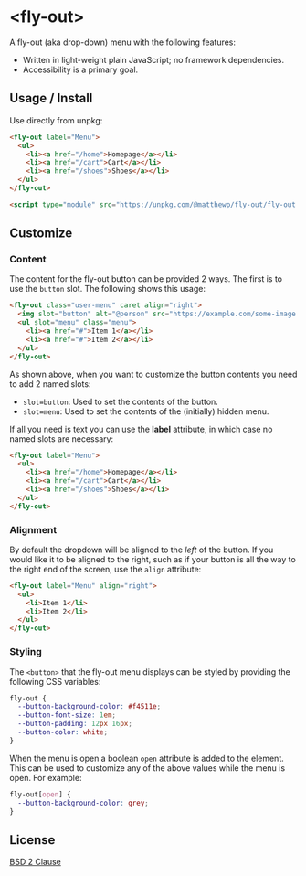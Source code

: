 # &lt;fly-out&gt;

A fly-out (aka drop-down) menu with the following features:

* Written in light-weight plain JavaScript; no framework dependencies.
* Accessibility is a primary goal.

## Usage / Install

Use directly from unpkg:

```html
<fly-out label="Menu">
  <ul>
    <li><a href="/home">Homepage</a></li>
    <li><a href="/cart">Cart</a></li>
    <li><a href="/shoes">Shoes</a></li>
  </ul>
</fly-out>

<script type="module" src="https://unpkg.com/@matthewp/fly-out/fly-out.js"></script>
```

## Customize

### Content

The content for the fly-out button can be provided 2 ways. The first is to use the `button` slot. The following shows this usage:

```html
<fly-out class="user-menu" caret align="right">
  <img slot="button" alt="@person" src="https://example.com/some-image.png" height="20" width="20">
  <ul slot="menu" class="menu">
    <li><a href="#">Item 1</a></li>
    <li><a href="#">Item 2</a></li>
  </ul>
</fly-out>
```

As shown above, when you want to customize the button contents you need to add 2 named slots:

* `slot=button`: Used to set the contents of the button.
* `slot=menu`: Used to set the contents of the (initially) hidden menu.

If all you need is text you can use the __label__ attribute, in which case no named slots are necessary:

```html
<fly-out label="Menu">
  <ul>
    <li><a href="/home">Homepage</a></li>
    <li><a href="/cart">Cart</a></li>
    <li><a href="/shoes">Shoes</a></li>
  </ul>
</fly-out>
```

### Alignment

By default the dropdown will be aligned to the *left* of the button. If you would like it to be aligned to the right, such as if your button is all the way to the right end of the screen, use the `align` attribute:

```html
<fly-out label="Menu" align="right">
  <ul>
    <li>Item 1</li>
    <li>Item 2</li>
  </ul>
</fly-out>
```

### Styling

The `<button>` that the fly-out menu displays can be styled by providing the following CSS variables:

```css
fly-out {
  --button-background-color: #f4511e;
  --button-font-size: 1em;
  --button-padding: 12px 16px;
  --button-color: white;
}
```

When the menu is open a boolean `open` attribute is added to the element. This can be used to customize any of the above values while the menu is open. For example:

```css
fly-out[open] {
  --button-background-color: grey;
}
```

## License

[BSD 2 Clause](https://opensource.org/licenses/BSD-2-Clause)
